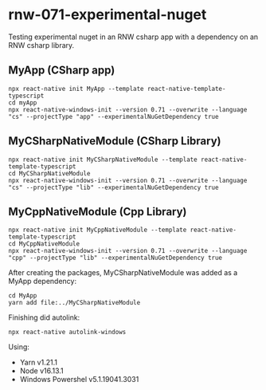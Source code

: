 # rnw-071-experimental-nuget

Testing experimental nuget in an RNW csharp app with a dependency on an RNW csharp library.

## MyApp (CSharp app)

```
npx react-native init MyApp --template react-native-template-typescript
cd myApp
npx react-native-windows-init --version 0.71 --overwrite --language "cs" --projectType "app" --experimentalNuGetDependency true
```

## MyCSharpNativeModule (CSharp Library)

```
npx react-native init MyCSharpNativeModule --template react-native-template-typescript
cd MyCSharpNativeModule
npx react-native-windows-init --version 0.71 --overwrite --language "cs" --projectType "lib" --experimentalNuGetDependency true
```

## MyCppNativeModule (Cpp Library)

```
npx react-native init MyCppNativeModule --template react-native-template-typescript
cd MyCppNativeModule
npx react-native-windows-init --version 0.71 --overwrite --language "cpp" --projectType "lib" --experimentalNuGetDependency true
```

After creating the packages, MyCSharpNativeModule was added as a MyApp dependency:

```
cd MyApp
yarn add file:../MyCSharpNativeModule
```

Finishing did autolink:

```
npx react-native autolink-windows
```

Using:

- Yarn v1.21.1
- Node v16.13.1
- Windows Powershel v5.1.19041.3031
